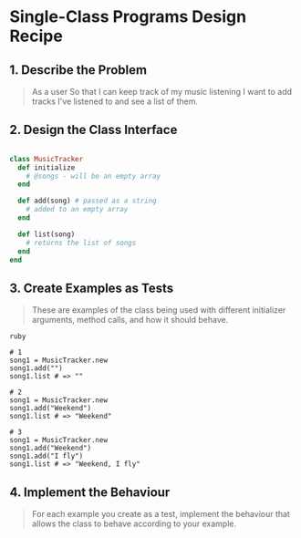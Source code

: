 # Single-Class Programs Design Recipe
 
## 1. Describe the Problem
 
> As a user
> So that I can keep track of my music listening
> I want to add tracks I've listened to and see a list of them.


## 2. Design the Class Interface

``` ruby

class MusicTracker
  def initialize 
    # @songs - will be an empty array
  end

  def add(song) # passed as a string
    # added to an empty array
  end

  def list(song)
    # returns the list of songs
  end
end
```

## 3. Create Examples as Tests

> These are examples of the class being used with different initializer
> arguments, method calls, and how it should behave.

```
ruby

# 1
song1 = MusicTracker.new
song1.add("")
song1.list # => ""

# 2
song1 = MusicTracker.new
song1.add("Weekend")
song1.list # => "Weekend"

# 3 
song1 = MusicTracker.new
song1.add("Weekend")
song1.add("I fly")
song1.list # => "Weekend, I fly"

```

 
## 4. Implement the Behaviour

> For each example you create as a test, implement the behaviour that allows the
> class to behave according to your example.